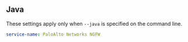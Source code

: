 ## Java

These settings apply only when `--java` is specified on the command line.

``` yaml $(java)
service-name: PaloAlto Networks NGFW
```
